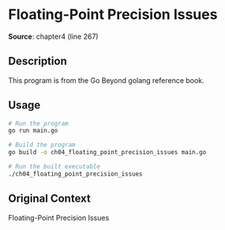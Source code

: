 # Floating-Point Precision Issues

**Source**: chapter4 (line 267)

## Description

This program is from the Go Beyond golang reference book.

## Usage

```bash
# Run the program
go run main.go

# Build the program
go build -o ch04_floating_point_precision_issues main.go

# Run the built executable
./ch04_floating_point_precision_issues
```

## Original Context

Floating-Point Precision Issues
